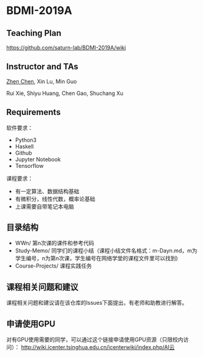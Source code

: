 # BDMI-2019A

## Teaching Plan 

https://github.com/saturn-lab/BDMI-2019A/wiki

## Instructor and TAs

[Zhen Chen](http://www.icenter.tsinghua.edu.cn/faculty/chenzhen/), Xin Lu, Min Guo

Rui Xie, Shiyu Huang, Chen Gao, Shuchang Xu

## Requirements

软件要求：

- Python3
- Haskell
- Github
- Jupyter Notebook
- Tensorflow

课程要求：

- 有一定算法、数据结构基础
- 有微积分，线性代数，概率论基础
- 上课需要自带笔记本电脑


## 目录结构

- WWn/ 第n次课的课件和参考代码
- Study-Memo/ 同学们的课程小结（课程小结文件名格式：m-Dayn.md，m为学生编号，n为第n次课，学生编号在网络学堂的课程文件里可以找到)
- Course-Projects/ 课程实践任务

## 课程相关问题和建议

课程相关问题和建议请在该仓库的Issues下面提出，有老师和助教进行解答。

## 申请使用GPU

对有GPU使用需要的同学，可以通过这个链接申请使用GPU资源（只限校内访问）：
http://wiki.icenter.tsinghua.edu.cn/icenterwiki/index.php/AI云

